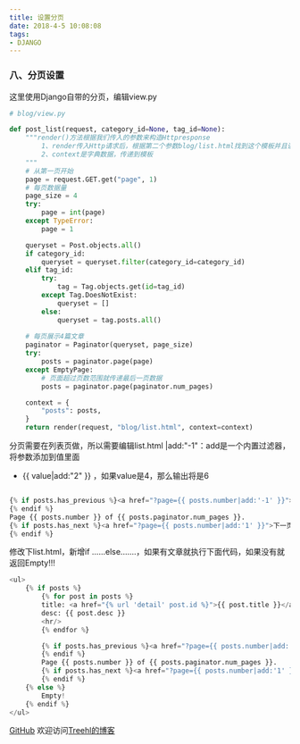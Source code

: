 ```yaml
---
title: 设置分页
date: 2018-4-5 10:08:08
tags:
- DJANGO
---
```

### **八、分页设置**

这里使用Django自带的分页，编辑view.py
```python
# blog/view.py

def post_list(request, category_id=None, tag_id=None):
    """render()方法根据我们传入的参数来构造Httpresponse
        1、render传入Http请求后，根据第二个参数blog/list.html找到这个模板并且读取它的值
        2、context是字典数据，传递到模板
    """
    # 从第一页开始
    page = request.GET.get("page", 1)
    # 每页数据量
    page_size = 4
    try:
        page = int(page)
    except TypeError:
        page = 1

    queryset = Post.objects.all()
    if category_id:
        queryset = queryset.filter(category_id=category_id)
    elif tag_id:
        try:
            tag = Tag.objects.get(id=tag_id)
        except Tag.DoesNotExist:
            queryset = []
        else:
            queryset = tag.posts.all()
	
	# 每页展示4篇文章
    paginator = Paginator(queryset, page_size)
    try:
        posts = paginator.page(page)
    except EmptyPage:
        # 页面超过页数范围就传递最后一页数据
        posts = paginator.page(paginator.num_pages)

    context = {
        "posts": posts,
    }
    return render(request, "blog/list.html", context=context)
```


分页需要在列表页做，所以需要编辑list.html
|add:"-1"：add是一个内置过滤器，将参数添加到值里面
- {{ value|add:"2" }}  ，如果value是4，那么输出将是6


```python

{% if posts.has_previous %}<a href="?page={{ posts.number|add:'-1' }}">上一页</a>
{% endif %}
Page {{ posts.number }} of {{ posts.paginator.num_pages }}.
{% if posts.has_next %}<a href="?page={{ posts.number|add:'1' }}">下一页</a>
{% endif %}
```

修改下list.html，新增if ......else.......，如果有文章就执行下面代码，如果没有就返回Empty!!!
```python
<ul>
    {% if posts %}
        {% for post in posts %}
        title: <a href="{% url 'detail' post.id %}">{{ post.title }}</a><br/>
        desc: {{ post.desc }}
        <hr/>
        {% endfor %}

        {% if posts.has_previous %}<a href="?page={{ posts.number|add:'-1' }}">上一页</a>
        {% endif %}
        Page {{ posts.number }} of {{ posts.paginator.num_pages }}.
        {% if posts.has_next %}<a href="?page={{ posts.number|add:'1' }}">下一页</a>
        {% endif %}
    {% else %}
        Empty!
    {% endif %}
</ul>
```


[GitHub](https://github.com/Family-TreeSY/Myblog)
欢迎访问[Treehl的博客](https://family-treesy.github.io/)